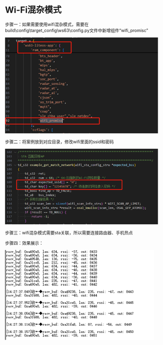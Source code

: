 # Wi-Fi混杂模式

步骤一：如果需要使用wifi混杂模式，需要在build\config\target_config\ws63\config.py文件中新增组件“wifi_promisc”

![image-20250522155451732](../../doc/media/wifi_promiscuous_mode/image-20250522155451732.png)

步骤二：将案例放到对应目录，修改wifi里面的ssid和密码

![image-20250522155737196](../../doc/media/wifi_promiscuous_mode/image-20250522155737196.png)

步骤三：wifi混杂模式需要sta关联，所以需要连接路由器、手机热点

步骤四：效果展示：

![image-20250523142752453](../../doc/media/wifi_promiscuous_mode/image-20250523142752453.png)

